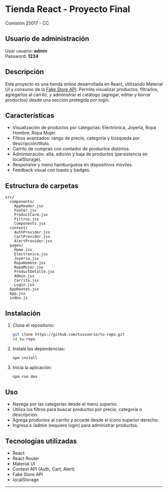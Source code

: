# Tienda React - Proyecto Final

Comisión 25017 - CC

## Usuario de administración

Usar usuario: **admin**  
Password: **1234**

## Descripción

Este proyecto es una tienda online desarrollada en React, utilizando Material UI y consumo de la [Fake Store API](https://fakestoreapi.com/). Permite visualizar productos, filtrarlos, agregarlos al carrito, y administrar el catálogo (agregar, editar y borrar productos) desde una sección protegida por login.

## Características

- Visualización de productos por categorías: Electrónica, Joyería, Ropa Hombre, Ropa Mujer.
- Filtros avanzados: rango de precio, categoría y búsqueda por descripción/título.
- Carrito de compras con contador de productos distintos.
- Administración: alta, edición y baja de productos (persistencia en localStorage).
- Responsive y menú hamburguesa en dispositivos móviles.
- Feedback visual con toasts y badges.

## Estructura de carpetas

```
src/
  components/
    AppHeader.jsx
    Footer.jsx
    ProductCard.jsx
    Filtros.jsx
    Components.jsx
  context/
    AuthProvider.jsx
    CartProvider.jsx
    AlertProvider.jsx
  pages/
    Home.jsx
    Electronica.jsx
    Joyeria.jsx
    RopaHombre.jsx
    RopaMujer.jsx
    ProductDetalle.jsx
    Admin.jsx
    Carrito.jsx
    Login.jsx
  AppRoutes.jsx
  App.jsx
  index.js
```

## Instalación

1. Clona el repositorio:

   ```bash
   git clone https://github.com/tuusuario/tu-repo.git
   cd tu-repo
   ```

2. Instala las dependencias:

   ```bash
   npm install
   ```

3. Inicia la aplicación:
   ```bash
   npm run dev
   ```

## Uso

- Navega por las categorías desde el menú superior.
- Utiliza los filtros para buscar productos por precio, categoría o descripción.
- Agrega productos al carrito y accede desde el ícono superior derecho.
- Ingresa a /admin (requiere login) para administrar productos.

## Tecnologías utilizadas

- React
- React Router
- Material UI
- Context API (Auth, Cart, Alert)
- Fake Store API
- localStorage

---

